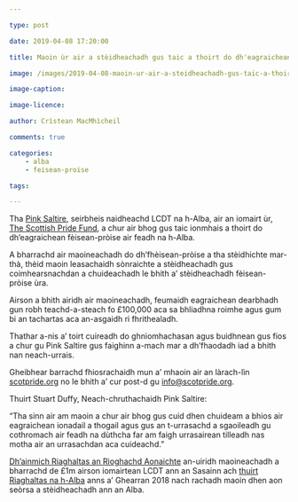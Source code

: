 ```yaml
---

type: post

date: 2019-04-08 17:20:00

title: Maoin ùr air a stèidheachadh gus taic a thoirt do dh'eagraichean fèisean-pròise na h-Alba

image: /images/2019-04-08-maoin-ur-air-a-steidheachadh-gus-taic-a-thoirt-do-dh-eagraichean-feisean-proise-na-h-alba.jpg

image-caption:

image-licence:

author: Crìstean MacMhìcheil

comments: true

categories:
    - alba
    - feisean-proise

tags:

---
```


Tha [Pink Saltire](https://pinksaltire.com/), seirbheis naidheachd LCDT na h-Alba, air an iomairt ùr, [The Scottish Pride Fund](https://scotpride.org/), a chur air bhog gus taic ionmhais a thoirt do dh’eagraichean fèisean-pròise air feadh na h-Alba.

<!--more-->

A bharrachd air maoineachadh do dh’fhèisean-pròise a tha stèidhichte mar-thà, thèid maoin leasachaidh sònraichte a stèidheachadh gus coimhearsnachdan a chuideachadh le bhith a’ stèidheachadh fèisean-pròise ùra.

Airson a bhith airidh air maoineachadh, feumaidh eagraichean dearbhadh gun robh teachd-a-steach fo £100,000 aca sa bhliadhna roimhe agus gum bi an tachartas aca an-asgaidh ri fhrithealadh.

Thathar a-nis a’ toirt cuireadh do ghnìomhachasan agus buidhnean gus fios a chur gu Pink Saltire gus faighinn a-mach mar a dh’fhaodadh iad a bhith nan neach-urrais.

Gheibhear barrachd fhiosrachaidh mun a’ mhaoin air an làrach-lìn [scotpride.org](https://scotpride.org/) no le bhith a’ cur post-d gu [info@scotpride.org](mailto:info@scotpride.org).

Thuirt Stuart Duffy, Neach-chruthachaidh Pink Saltire:

“Tha sinn air am maoin a chur air bhog gus cuid dhen chuideam a bhios air eagraichean ionadail a thogail agus gus an t-urrasachd a sgaoileadh gu cothromach air feadh na dùthcha far am faigh urrasairean tilleadh nas motha air an urrasachdan aca cuideachd.”

[Dh’ainmich Riaghaltas an Rìoghachd Aonaichte](https://equalities.blog.gov.uk/2018/11/08/help-us-to-deliver-the-new-lgbt-sector-and-community-development-scheme/) an-uiridh maoineachadh a bharrachd de £1m airson iomairtean LCDT ann an Sasainn ach [thuirt Riaghaltas na h-Alba](https://pinksaltire.com/2018/02/09/scottish-government-reject-pride-funding-plea/) anns a’ Ghearran 2018 nach rachadh maoin dhen aon seòrsa a stèidheachadh ann an Alba.
